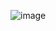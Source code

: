 ![image](https://spotify-github-profile.kittinanx.com/api/view.svg?uid=31yjqshhv5egc535d5soirdxrsbe&redirect=true][https://spotify-github-profile.kittinanx.com/api/view.svg?uid=31yjqshhv5egc535d5soirdxrsbe&cover_image=false&theme=default&show_offline=false&background_color=121212&interchange=true&bar_color=53b14f&bar_color_cover=true)
